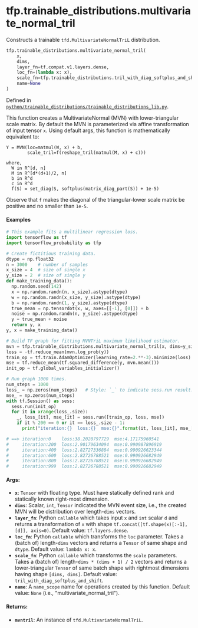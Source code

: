 <div itemscope itemtype="http://developers.google.com/ReferenceObject">
<meta itemprop="name" content="tfp.trainable_distributions.multivariate_normal_tril" />
<meta itemprop="path" content="Stable" />
</div>

# tfp.trainable_distributions.multivariate_normal_tril

Constructs a trainable `tfd.MultivariateNormalTriL` distribution.

``` python
tfp.trainable_distributions.multivariate_normal_tril(
    x,
    dims,
    layer_fn=tf.compat.v1.layers.dense,
    loc_fn=(lambda x: x),
    scale_fn=tfp.trainable_distributions.tril_with_diag_softplus_and_shift,
    name=None
)
```



Defined in [`python/trainable_distributions/trainable_distributions_lib.py`](https://github.com/tensorflow/probability/tree/master/tensorflow_probability/python/trainable_distributions/trainable_distributions_lib.py).

<!-- Placeholder for "Used in" -->

This function creates a MultivariateNormal (MVN) with lower-triangular scale
matrix. By default the MVN is parameterized via affine transformation of input
tensor `x`. Using default args, this function is mathematically equivalent to:

```none
Y = MVN(loc=matmul(W, x) + b,
        scale_tril=f(reshape_tril(matmul(M, x) + c)))

where,
  W in R^[d, n]
  M in R^[d*(d+1)/2, n]
  b in R^d
  c in R^d
  f(S) = set_diag(S, softplus(matrix_diag_part(S)) + 1e-5)
```

Observe that `f` makes the diagonal of the triangular-lower scale matrix be
positive and no smaller than `1e-5`.

#### Examples

```python
# This example fits a multilinear regression loss.
import tensorflow as tf
import tensorflow_probability as tfp

# Create fictitious training data.
dtype = np.float32
n = 3000    # number of samples
x_size = 4  # size of single x
y_size = 2  # size of single y
def make_training_data():
  np.random.seed(142)
  x = np.random.randn(n, x_size).astype(dtype)
  w = np.random.randn(x_size, y_size).astype(dtype)
  b = np.random.randn(1, y_size).astype(dtype)
  true_mean = np.tensordot(x, w, axes=[[-1], [0]]) + b
  noise = np.random.randn(n, y_size).astype(dtype)
  y = true_mean + noise
  return y, x
y, x = make_training_data()

# Build TF graph for fitting MVNTriL maximum likelihood estimator.
mvn = tfp.trainable_distributions.multivariate_normal_tril(x, dims=y_size)
loss = -tf.reduce_mean(mvn.log_prob(y))
train_op = tf.train.AdamOptimizer(learning_rate=2.**-3).minimize(loss)
mse = tf.reduce_mean(tf.squared_difference(y, mvn.mean()))
init_op = tf.global_variables_initializer()

# Run graph 1000 times.
num_steps = 1000
loss_ = np.zeros(num_steps)   # Style: `_` to indicate sess.run result.
mse_ = np.zeros(num_steps)
with tf.Session() as sess:
  sess.run(init_op)
  for it in xrange(loss_.size):
    _, loss_[it], mse_[it] = sess.run([train_op, loss, mse])
    if it % 200 == 0 or it == loss_.size - 1:
      print("iteration:{}  loss:{}  mse:{}".format(it, loss_[it], mse_[it]))

# ==> iteration:0    loss:38.2020797729  mse:4.17175960541
#     iteration:200  loss:2.90179634094  mse:0.990987896919
#     iteration:400  loss:2.82727336884  mse:0.990926623344
#     iteration:600  loss:2.82726788521  mse:0.990926682949
#     iteration:800  loss:2.82726788521  mse:0.990926682949
#     iteration:999  loss:2.82726788521  mse:0.990926682949
```

#### Args:

* <b>`x`</b>: `Tensor` with floating type. Must have statically defined rank and
  statically known right-most dimension.
* <b>`dims`</b>: Scalar, `int`, `Tensor` indicated the MVN event size, i.e., the
  created MVN will be distribution over length-`dims` vectors.
* <b>`layer_fn`</b>: Python `callable` which takes input `x` and `int` scalar `d` and
  returns a transformation of `x` with shape
  `tf.concat([tf.shape(x)[:-1], [d]], axis=0)`.
  Default value: `tf.layers.dense`.
* <b>`loc_fn`</b>: Python `callable` which transforms the `loc` parameter. Takes a
  (batch of) length-`dims` vectors and returns a `Tensor` of same shape and
  `dtype`.
  Default value: `lambda x: x`.
* <b>`scale_fn`</b>: Python `callable` which transforms the `scale` parameters. Takes a
  (batch of) length-`dims * (dims + 1) / 2` vectors and returns a
  lower-triangular `Tensor` of same batch shape with rightmost dimensions
  having shape `[dims, dims]`.
  Default value: `tril_with_diag_softplus_and_shift`.
* <b>`name`</b>: A `name_scope` name for operations created by this function.
  Default value: `None` (i.e., "multivariate_normal_tril").


#### Returns:

* <b>`mvntril`</b>: An instance of `tfd.MultivariateNormalTriL`.